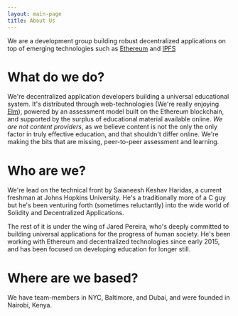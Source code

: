 ```yaml
---
layout: main-page
title: About Us
---
```


We are a development group building robust decentralized applications on top of emerging technologies such as [Ethereum](https://ethereum.org/) and [IPFS](https://ipfs.io/)

# What do we do?
We're decentralized application developers building a universal educational system. It's distributed through web-technologies (We're really enjoying [Elm](http://elm-lang.org/)), powered by an assessment model built on the Ethereum blockchain, and supported by the surplus of educational material available online. _We are not content providers_, as we believe content is not the only the only factor in truly effective education, and that shouldn't differ online. We're making the bits that are missing, peer-to-peer assessment and learning.

# Who are we?
We're lead on the technical front by Saianeesh Keshav Haridas, a current freshman at Johns Hopkins University. He's a traditionally more of a C guy but he's been venturing forth (sometimes reluctantly) into the wide world of Solidity and Decentralized Applications.

The rest of it is under the wing of Jared Pereira, who's deeply committed to building universal applications for the progress of human society. He's been working with Ethereum and decentralized technologies since early 2015, and has been focused on developing education for longer still.

# Where are we based?
We have team-members in NYC, Baltimore, and Dubai, and were founded in Nairobi, Kenya.
